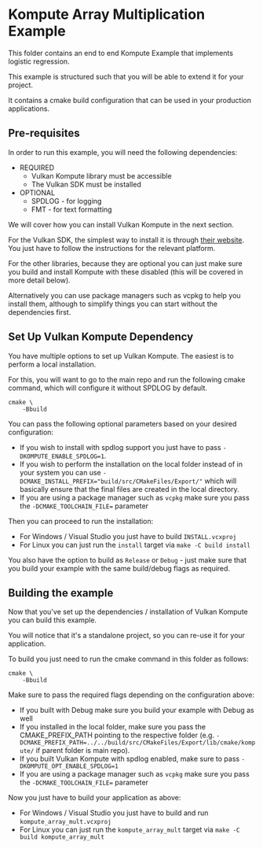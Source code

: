 # Kompute Array Multiplication Example

This folder contains an end to end Kompute Example that implements logistic regression.

This example is structured such that you will be able to extend it for your project.

It contains a cmake build configuration that can be used in your production applications.

## Pre-requisites

In order to run this example, you will need the following dependencies:

* REQUIRED
    + Vulkan Kompute library must be accessible
    + The Vulkan SDK must be installed
* OPTIONAL
    + SPDLOG - for logging
    + FMT - for text formatting

We will cover how you can install Vulkan Kompute in the next section.

For the Vulkan SDK, the simplest way to install it is through [their website](https://vulkan.lunarg.com/sdk/home). You just have to follow the instructions for the relevant platform.

For the other libraries, because they are optional you can just make sure you build and install Kompute with these disabled (this will be covered in more detail below).

Alternatively you can use package managers such as vcpkg to help you install them, although to simplify things you can start without the dependencies first.

## Set Up Vulkan Kompute Dependency

You have multiple options to set up Vulkan Kompute. The easiest is to perform a local installation.

For this, you will want to go to the main repo and run the following cmake command, which will configure it without SPDLOG by default.

```
cmake \
    -Bbuild
```

You can pass the following optional parameters based on your desired configuration:
* If you wish to install with spdlog support you just have to pass `-DKOMPUTE_ENABLE_SPDLOG=1`.
* If you wish to perform the installation on the local folder instead of in your system you can use `-DCMAKE_INSTALL_PREFIX="build/src/CMakeFiles/Export/"` which will basically ensure that the final files are created in the local directory.
* If you are using a package manager such as `vcpkg` make sure you pass the `-DCMAKE_TOOLCHAIN_FILE=` parameter 

Then you can proceed to run the installation:

* For Windows / Visual Studio you just have to build `INSTALL.vcxproj`
* For Linux you can just run the `install` target via `make -C build install`

You also have the option to build as `Release` or `Debug` - just make sure that you build your example with the same build/debug flags as required.

## Building the example

Now that you've set up the dependencies / installation of Vulkan Kompute you can build this example.

You will notice that it's a standalone project, so you can re-use it for your application.

To build you just need to run the cmake command in this folder as follows:

```
cmake \
    -Bbuild
```

Make sure to pass the required flags depending on the configuration above:
* If you built with Debug make sure you build your example with Debug as well
* If you installed in the local folder, make sure you pass the CMAKE_PREFIX_PATH pointing to the respective folder (e.g. `-DCMAKE_PREFIX_PATH=../../build/src/CMakeFiles/Export/lib/cmake/kompute/` if parent folder is main repo).
* If you built Vulkan Kompute with spdlog enabled, make sure to pass `-DKOMPUTE_OPT_ENABLE_SPDLOG=1`
* If you are using a package manager such as `vcpkg` make sure you pass the `-DCMAKE_TOOLCHAIN_FILE=` parameter 

Now you just have to build your application as above:

* For Windows / Visual Studio you just have to build and run `kompute_array_mult.vcxproj`
* For Linux you can just run the `kompute_array_mult` target via `make -C build kompute_array_mult`

